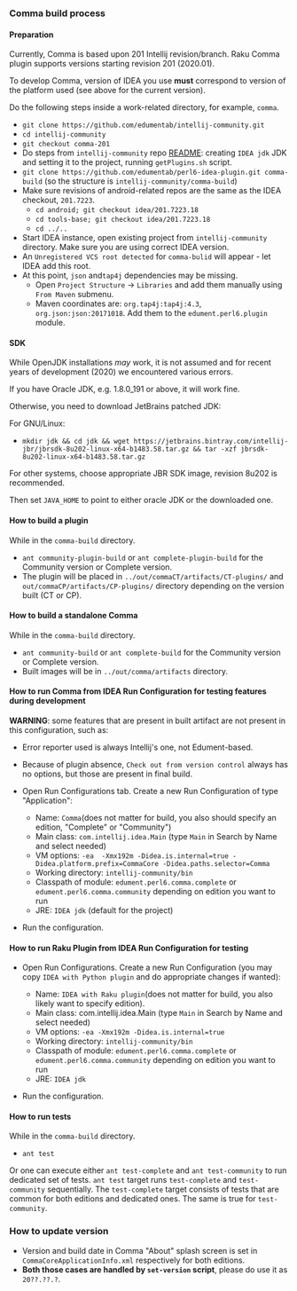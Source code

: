### Comma build process

#### Preparation

Currently, Comma is based upon 201 Intellij revision/branch.
Raku Comma plugin supports versions starting revision 201 (2020.01).

To develop Comma, version of IDEA you use **must** correspond to version
of the platform used (see above for the current version).

Do the following steps inside a work-related directory, for example, `comma`.
* `git clone https://github.com/edumentab/intellij-community.git`
* `cd intellij-community`
* `git checkout comma-201`
* Do steps from `intellij-community` repo [README](https://github.com/JetBrains/intellij-community/#opening-the-intellij-source-code-for-build): creating `IDEA jdk` JDK and setting it to the project, running `getPlugins.sh` script.
* `git clone https://github.com/edumentab/perl6-idea-plugin.git comma-build` (so the structure is `intellij-community/comma-build`)
* Make sure revisions of android-related repos are the same as the IDEA checkout, `201.7223`.
  * `cd android; git checkout idea/201.7223.18`
  * `cd tools-base; git checkout idea/201.7223.18`
  * `cd ../..`
* Start IDEA instance, open existing project from `intellij-community` directory. Make sure you are using correct IDEA version.
* An `Unregistered VCS root detected` for `comma-bulid` will appear - let IDEA add this root.
* At this point, `json` and`tap4j` dependencies may be missing.
  * Open `Project Structure` -> `Libraries` and add them manually using `From Maven` submenu.
  * Maven coordinates are: `org.tap4j:tap4j:4.3`, `org.json:json:20171018`. Add them to the `edument.perl6.plugin` module.

#### SDK

While OpenJDK installations *may* work, it is not assumed and for recent years of development (2020)
we encountered various errors.

If you have Oracle JDK, e.g. 1.8.0_191 or above, it will work fine.

Otherwise, you need to download JetBrains patched JDK:

For GNU/Linux:

* `mkdir jdk && cd jdk && wget https://jetbrains.bintray.com/intellij-jbr/jbrsdk-8u202-linux-x64-b1483.58.tar.gz && tar -xzf jbrsdk-8u202-linux-x64-b1483.58.tar.gz`

For other systems, choose appropriate JBR SDK image, revision 8u202 is recommended.

Then set `JAVA_HOME` to point to either oracle JDK or the downloaded one.

#### How to build a plugin

While in the `comma-build` directory.
* `ant community-plugin-build` or `ant complete-plugin-build` for the Community version or Complete version.
* The plugin will be placed in `../out/commaCT/artifacts/CT-plugins/` and `out/commaCP/artifacts/CP-plugins/` directory depending on the version built (CT or CP).

#### How to build a standalone Comma

While in the `comma-build` directory.
* `ant community-build` or `ant complete-build` for the Community version or Complete version.
* Built images will be in `../out/comma/artifacts` directory.

#### How to run Comma from IDEA Run Configuration for testing features during development

**WARNING**: some features that are present in built artifact are not present in this configuration, such as:

* Error reporter used is always Intellij's one, not Edument-based.
* Because of plugin absence, `Check out from version control` always has no options, but those are present in final build.

* Open Run Configurations tab. Create a new Run Configuration of type "Application":
  - Name: `Comma`(does not matter for build, you also should specify an edition, "Complete" or "Community")
  - Main class: `com.intellij.idea.Main` (type `Main` in Search by Name and select needed)
  - VM options: `-ea  -Xmx192m -Didea.is.internal=true -Didea.platform.prefix=CommaCore -Didea.paths.selector=Comma`
  - Working directory: `intellij-community/bin`
  - Classpath of module: `edument.perl6.comma.complete` or `edument.perl6.comma.community` depending on edition you want to run
  - JRE: `IDEA jdk` (default for the project)

* Run the configuration.

#### How to run Raku Plugin from IDEA Run Configuration for testing

* Open Run Configurations. Create a new Run Configuration (you may copy `IDEA with Python plugin` and do appropriate changes if wanted):
  - Name: `IDEA with Raku plugin`(does not matter for build, you also likely want to specify edition).
  - Main class: com.intellij.idea.Main (type `Main` in Search by Name and select needed)
  - VM options: `-ea -Xmx192m -Didea.is.internal=true`
  - Working directory: `intellij-community/bin`
  - Classpath of module: `edument.perl6.comma.complete` or `edument.perl6.comma.community` depending on edition you want to run
  - JRE: `IDEA jdk`

* Run the configuration.

#### How to run tests

While in the `comma-build` directory.
* `ant test`

Or one can execute either `ant test-complete` and `ant test-community` to run dedicated set of tests.
`ant test` target runs `test-complete` and `test-community` sequentially.
The `test-complete` target consists of tests that are common for both editions and dedicated ones. The same is true for `test-community`.

### How to update version

- Version and build date in Comma "About" splash screen is set in `CommaCoreApplicationInfo.xml` respectively for both editions.
- **Both those cases are handled by `set-version` script**, please do use it as `20??.??.?`.
